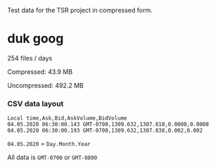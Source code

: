 Test data for the TSR project in compressed form.

# duk goog

254 files / days

Compressed: 43.9 MB

Uncompressed: 492.2 MB

### CSV data layout

```csv
Local time,Ask,Bid,AskVolume,BidVolume
04.05.2020 06:30:00.143 GMT-0700,1309.632,1307.818,0.0008,0.0008
04.05.2020 06:30:00.193 GMT-0700,1309.632,1307.838,0.002,0.002
```
`04.05.2020` = `Day.Month.Year`

All data is `GMT-0700` or `GMT-0800`
